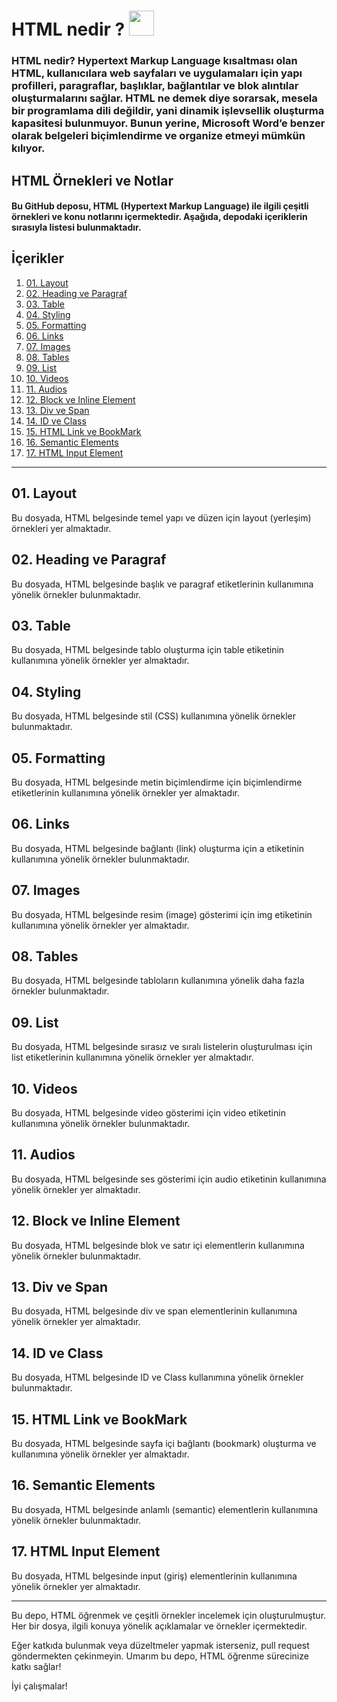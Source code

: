 # HTML nedir ? <code><img height="40" src="https://img.shields.io/badge/HTML-239120?style=for-the-badge&logo=html5&logoColor=white"></code>

### HTML nedir? Hypertext Markup Language kısaltması olan HTML, kullanıcılara web sayfaları ve uygulamaları için yapı profilleri, paragraflar, başlıklar, bağlantılar ve blok alıntılar oluşturmalarını sağlar. HTML ne demek diye sorarsak, mesela bir programlama dili değildir, yani dinamik işlevsellik oluşturma kapasitesi bulunmuyor. Bunun yerine, Microsoft Word’e benzer olarak belgeleri biçimlendirme ve organize etmeyi mümkün kılıyor.

## HTML Örnekleri ve Notlar

#### Bu GitHub deposu, HTML (Hypertext Markup Language) ile ilgili çeşitli örnekleri ve konu notlarını içermektedir. Aşağıda, depodaki içeriklerin sırasıyla listesi bulunmaktadır.

## İçerikler

1. [01. Layout](#01-layout)
2. [02. Heading ve Paragraf](#02-heading-ve-paragraf)
3. [03. Table](#03-table)
4. [04. Styling](#04-styling)
5. [05. Formatting](#05-formatting)
6. [06. Links](#06-links)
7. [07. Images](#07-images)
8. [08. Tables](#08-tables)
9. [09. List](#09-list)
10. [10. Videos](#10-videos)
11. [11. Audios](#11-audios)
12. [12. Block ve Inline Element](#12-block-ve-inline-element)
13. [13. Div ve Span](#13-div-ve-span)
14. [14. ID ve Class](#14-id-ve-class)
15. [15. HTML Link ve BookMark](#15-html-link-ve-bookmark)
16. [16. Semantic Elements](#16-semantic-elements)
17. [17. HTML Input Element](#17-html-input-element)

---

## 01. Layout

Bu dosyada, HTML belgesinde temel yapı ve düzen için layout (yerleşim) örnekleri yer almaktadır.

## 02. Heading ve Paragraf

Bu dosyada, HTML belgesinde başlık ve paragraf etiketlerinin kullanımına yönelik örnekler bulunmaktadır.

## 03. Table

Bu dosyada, HTML belgesinde tablo oluşturma için table etiketinin kullanımına yönelik örnekler yer almaktadır.

## 04. Styling

Bu dosyada, HTML belgesinde stil (CSS) kullanımına yönelik örnekler bulunmaktadır.

## 05. Formatting

Bu dosyada, HTML belgesinde metin biçimlendirme için biçimlendirme etiketlerinin kullanımına yönelik örnekler yer almaktadır.

## 06. Links

Bu dosyada, HTML belgesinde bağlantı (link) oluşturma için a etiketinin kullanımına yönelik örnekler bulunmaktadır.

## 07. Images

Bu dosyada, HTML belgesinde resim (image) gösterimi için img etiketinin kullanımına yönelik örnekler yer almaktadır.

## 08. Tables

Bu dosyada, HTML belgesinde tabloların kullanımına yönelik daha fazla örnekler bulunmaktadır.

## 09. List

Bu dosyada, HTML belgesinde sırasız ve sıralı listelerin oluşturulması için list etiketlerinin kullanımına yönelik örnekler yer almaktadır.

## 10. Videos

Bu dosyada, HTML belgesinde video gösterimi için video etiketinin kullanımına yönelik örnekler bulunmaktadır.

## 11. Audios

Bu dosyada, HTML belgesinde ses gösterimi için audio etiketinin kullanımına yönelik örnekler yer almaktadır.

## 12. Block ve Inline Element

Bu dosyada, HTML belgesinde blok ve satır içi elementlerin kullanımına yönelik örnekler bulunmaktadır.

## 13. Div ve Span

Bu dosyada, HTML belgesinde div ve span elementlerinin kullanımına yönelik örnekler yer almaktadır.

## 14. ID ve Class

Bu dosyada, HTML belgesinde ID ve Class kullanımına yönelik örnekler bulunmaktadır.

## 15. HTML Link ve BookMark

Bu dosyada, HTML belgesinde sayfa içi bağlantı (bookmark) oluşturma ve kullanımına yönelik örnekler yer almaktadır.

## 16. Semantic Elements

Bu dosyada, HTML belgesinde anlamlı (semantic) elementlerin kullanımına yönelik örnekler bulunmaktadır.

## 17. HTML Input Element

Bu dosyada, HTML belgesinde input (giriş) elementlerinin kullanımına yönelik örnekler yer almaktadır.

---

Bu depo, HTML öğrenmek ve çeşitli örnekler incelemek için oluşturulmuştur. Her bir dosya, ilgili konuya yönelik açıklamalar ve örnekler içermektedir.

Eğer katkıda bulunmak veya düzeltmeler yapmak isterseniz, pull request göndermekten çekinmeyin. Umarım bu depo, HTML öğrenme sürecinize katkı sağlar!

İyi çalışmalar!
